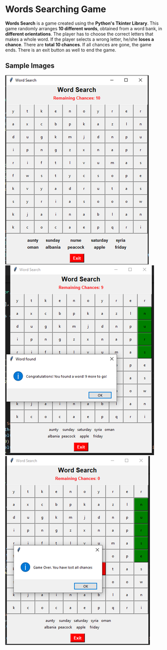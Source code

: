 # Words Searching Game
**Words Search** is a game created using the **Python's Tkinter Library**. This game randomly arranges **10 different words**, obtained 
from a word bank, in **different orientations**. The player has to choose the correct letters that makes a whole word. If the player 
selects a wrong letter, he/she **loses a chance**. There are **total 10 chances**. If all chances are gone, the game ends. There is an 
exit button as well to end the game.

## Sample Images

![words search game start](words-search-pic1.PNG)
![words search game word found](words-search-pic2.PNG)
![words search game end](words-search-pic3.PNG)
